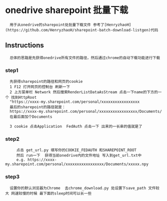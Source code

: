 # onedrive sharepoint 批量下载 
      用于从onedrive的sharepoint处批量下载文件 参考了[HenryzhaoH](https://github.com/HenryzhaoH/sharepoint-batch-download-listgen)代码
## Instructions
      总体的思路是先获得onedrive所有文件的路径，然后通过chrome的自动下载功能进行下载
### step1 
      先获得sharepoint的路径和网页的cookie
      1 F12 打开网页的控制台 刷新一下 
      2 上方菜单栏 Network 然后搜索RenderListDataAsStream 点击一下name的下方的一个 找到HttpRoot 
      "https://xxxx-my.sharepoint.com/personal/xxxxxxxxxxxxxxxxx 
      最后的sharepoint的路径就是： 
      https://xxxx-my.sharepoint.com/personal/xxxxxxxxxxxxxxxxx/Documents/
      在最后面加个Documents

      3 cookie 点击Application  FedAuth 点击一下 出来的一长串的值就是了 

### step2 
         点击 get_url.py 填写你的COOKIE_FEDAUTH 和SHAREPOINT_ROOT
         然后 run一下  获得当前onedrive内的文件地址 写入到get_url.txt中 
         e.g. https://xxxx-my.sharepoint.com/personal/xxxxxxxxxxxxxxxxx/Documents/xxxxx.npy

### step3 
      设置你的默认浏览器为Chrome  去chrome_download.py 处设置下save_path 文件较大 网速较慢的时候 最下面的sleep时间可以长一些



